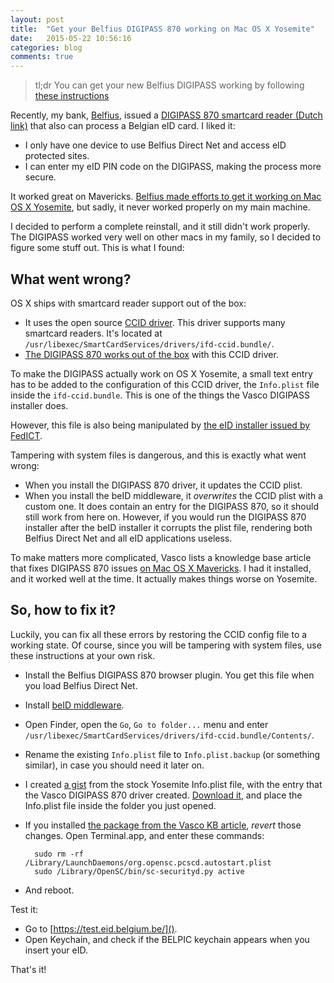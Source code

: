 ```yaml
---
layout: post
title:  "Get your Belfius DIGIPASS 870 working on Mac OS X Yosemite"
date:   2015-05-22 10:56:16
categories: blog
comments: true
---
```

> tl;dr You can get your new Belfius DIGIPASS working by following [these instructions](#fix)

Recently, my bank, [Belfius](https://www.belfius.be/), issued a [DIGIPASS 870 smartcard reader (Dutch link)](https://www.belfius.be/retail/nl/zelf-bankieren/diensten/kaartlezer/index.aspx?firstWA=no) that also can process a Belgian eID card. I liked it:

* I only have one device to use Belfius Direct Net and access eID protected sites.
* I can enter my eID PIN code on the DIGIPASS, making the process more secure.

It worked great on Mavericks. [Belfius made efforts to get it working on Mac OS X Yosemite](https://twitter.com/belfiuscontact/status/540120080450068481), but sadly, it never worked properly on my main machine.

I decided to perform a complete reinstall, and it still didn't work properly. The DIGIPASS worked very well on other macs in my family, so I decided to figure some stuff out. This is what I found:

## What went wrong?

OS X ships with smartcard reader support out of the box:

* It uses the open source [CCID driver](https://pcsclite.alioth.debian.org/ccid.html). This driver supports many smartcard readers. It's located at `/usr/libexec/SmartCardServices/drivers/ifd-ccid.bundle/`.
* [The DIGIPASS 870 works out of the box](https://pcsclite.alioth.debian.org/ccid/shouldwork.html#0x1A440x0870) with this CCID driver.

To make the DIGIPASS actually work on OS X Yosemite, a small text entry has to be added to the configuration of this CCID driver, the `Info.plist` file inside the `ifd-ccid.bundle`. This is one of the things the Vasco DIGIPASS installer does.

However, this file is also being manipulated by [the eID installer issued by FedICT](http://eid.belgium.be/en/using_your_eid/installing_the_eid_software/).

Tampering with system files is dangerous, and this is exactly what went wrong:

* When you install the DIGIPASS 870 driver, it updates the CCID plist.
* When you install the beID middleware, it _overwrites_ the CCID plist with a custom one. It does contain an entry for the DIGIPASS 870, so it should still work from here on. However, if you would run the DIGIPASS 870 installer after the beID installer it corrupts the plist file, rendering both Belfius Direct Net and all eID applications useless.

To make matters more complicated, Vasco lists a knowledge base article that fixes DIGIPASS 870 issues [on Mac OS X Mavericks](https://retail.vasco.com/install/faq/20140326_120189.aspx). I had it installed, and it worked well at the time. It actually makes things worse on Yosemite.

<a name="fix"></a>

## So, how to fix it?

Luckily, you can fix all these errors by restoring the CCID config file to a working state. Of course, since you will be tampering with system files, use these instructions at your own risk.

* Install the Belfius DIGIPASS 870 browser plugin. You get this file when you load Belfius Direct Net.
* Install [beID middleware](http://eid.belgium.be/en/using_your_eid/installing_the_eid_software/mac/).
* Open Finder, open the `Go`, `Go to folder...` menu and enter `/usr/libexec/SmartCardServices/drivers/ifd-ccid.bundle/Contents/`.
* Rename the existing `Info.plist` file to `Info.plist.backup` (or something similar), in case you should need it later on.
* I created [a gist](https://gist.github.com/benc/438193275f9720f1b509) from the stock Yosemite Info.plist file, with the entry that the Vasco DIGIPASS 870 driver created. [Download it](https://gist.github.com/benc/438193275f9720f1b509/download), and place the Info.plist file inside the folder you just opened.
* If you installed [the package from the Vasco KB article]((https://retail.vasco.com/install/faq/20140326_120189.aspx)), _revert_ those changes. Open Terminal.app, and enter these commands:

        sudo rm -rf /Library/LaunchDaemons/org.opensc.pcscd.autostart.plist
        sudo /Library/OpenSC/bin/sc-securityd.py active

* And reboot.

Test it:

* Go to [https://test.eid.belgium.be/]().
* Open Keychain, and check if the BELPIC keychain appears when you insert your eID.

That's it!
